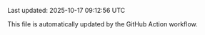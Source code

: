 Last updated: 2025-10-17 09:12:56 UTC

This file is automatically updated by the GitHub Action workflow.
